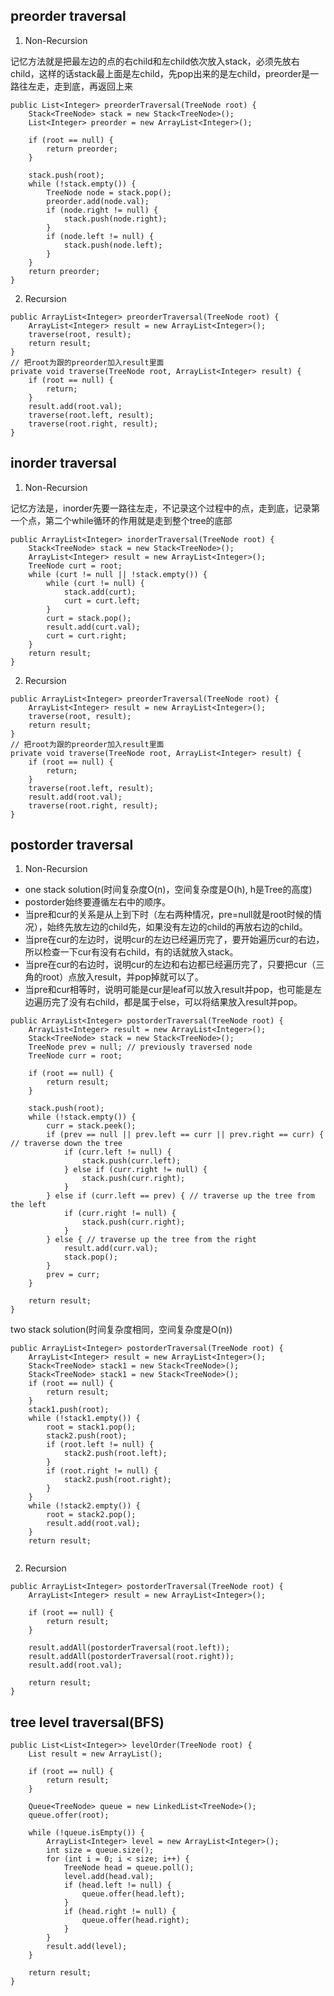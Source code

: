 preorder traversal
---
1. Non-Recursion

记忆方法就是把最左边的点的右child和左child依次放入stack，必须先放右child，这样的话stack最上面是左child，先pop出来的是左child，preorder是一路往左走，走到底，再返回上来
```
public List<Integer> preorderTraversal(TreeNode root) {
    Stack<TreeNode> stack = new Stack<TreeNode>();
    List<Integer> preorder = new ArrayList<Integer>();

    if (root == null) {
        return preorder;
    }

    stack.push(root);
    while (!stack.empty()) {
        TreeNode node = stack.pop();
        preorder.add(node.val);
        if (node.right != null) {
            stack.push(node.right);
        }
        if (node.left != null) {
            stack.push(node.left);
        }
    }
    return preorder;
}
```
2. Recursion
```
public ArrayList<Integer> preorderTraversal(TreeNode root) {
    ArrayList<Integer> result = new ArrayList<Integer>();
    traverse(root, result);
    return result;
}
// 把root为跟的preorder加入result里面
private void traverse(TreeNode root, ArrayList<Integer> result) {
    if (root == null) {
        return;
    }
    result.add(root.val);
    traverse(root.left, result);
    traverse(root.right, result);
}
```

inorder traversal
----
1. Non-Recursion

记忆方法是，inorder先要一路往左走，不记录这个过程中的点，走到底，记录第一个点，第二个while循环的作用就是走到整个tree的底部
```
public ArrayList<Integer> inorderTraversal(TreeNode root) {
    Stack<TreeNode> stack = new Stack<TreeNode>();
    ArrayList<Integer> result = new ArrayList<Integer>();
    TreeNode curt = root;
    while (curt != null || !stack.empty()) {
        while (curt != null) {
            stack.add(curt);
            curt = curt.left;
        }
        curt = stack.pop();
        result.add(curt.val);
        curt = curt.right;
    }
    return result;
}
```
2. Recursion
```
public ArrayList<Integer> preorderTraversal(TreeNode root) {
    ArrayList<Integer> result = new ArrayList<Integer>();
    traverse(root, result);
    return result;
}
// 把root为跟的preorder加入result里面
private void traverse(TreeNode root, ArrayList<Integer> result) {
    if (root == null) {
        return;
    }
    traverse(root.left, result);
    result.add(root.val);
    traverse(root.right, result);
}

```

postorder traversal
----
1. Non-Recursion
* one stack solution(时间复杂度O(n)，空间复杂度是O(h), h是Tree的高度)
* postorder始终要遵循左右中的顺序。
* 当pre和cur的关系是从上到下时（左右两种情况，pre=null就是root时候的情况），始终先放左边的child先，如果没有左边的child的再放右边的child。
* 当pre在cur的左边时，说明cur的左边已经遍历完了，要开始遍历cur的右边，所以检查一下cur有没有右child，有的话就放入stack。
* 当pre在cur的右边时，说明cur的左边和右边都已经遍历完了，只要把cur（三角的root）点放入result，并pop掉就可以了。
* 当pre和cur相等时，说明可能是cur是leaf可以放入result并pop，也可能是左边遍历完了没有右child，都是属于else，可以将结果放入result并pop。
```
public ArrayList<Integer> postorderTraversal(TreeNode root) {
    ArrayList<Integer> result = new ArrayList<Integer>();
    Stack<TreeNode> stack = new Stack<TreeNode>();
    TreeNode prev = null; // previously traversed node
    TreeNode curr = root;

    if (root == null) {
        return result;
    }

    stack.push(root);
    while (!stack.empty()) {
        curr = stack.peek();
        if (prev == null || prev.left == curr || prev.right == curr) { // traverse down the tree
            if (curr.left != null) {
                stack.push(curr.left);
            } else if (curr.right != null) {
                stack.push(curr.right);
            }
        } else if (curr.left == prev) { // traverse up the tree from the left
            if (curr.right != null) {
                stack.push(curr.right);
            }
        } else { // traverse up the tree from the right
            result.add(curr.val);
            stack.pop();
        }
        prev = curr;
    }

    return result;
}
```
two stack solution(时间复杂度相同，空间复杂度是O(n))
```
public ArrayList<Integer> postorderTraversal(TreeNode root) {
    ArrayList<Integer> result = new ArrayList<Integer>();
    Stack<TreeNode> stack1 = new Stack<TreeNode>();
    Stack<TreeNode> stack1 = new Stack<TreeNode>();
    if (root == null) {
        return result;
    }
    stack1.push(root);
    while (!stack1.empty()) {
        root = stack1.pop();
        stack2.push(root);
        if (root.left != null) {
            stack2.push(root.left);
        }
        if (root.right != null) {
            stack2.push(root.right);
        }
    }
    while (!stack2.empty()) {
        root = stack2.pop();
        result.add(root.val);
    }
    return result;
    
```
2. Recursion
```
public ArrayList<Integer> postorderTraversal(TreeNode root) {
    ArrayList<Integer> result = new ArrayList<Integer>();

    if (root == null) {
        return result;
    }

    result.addAll(postorderTraversal(root.left));
    result.addAll(postorderTraversal(root.right));
    result.add(root.val);

    return result;   
}
```

tree level traversal(BFS)
----
```
public List<List<Integer>> levelOrder(TreeNode root) {
    List result = new ArrayList();

    if (root == null) {
        return result;
    }

    Queue<TreeNode> queue = new LinkedList<TreeNode>();
    queue.offer(root);

    while (!queue.isEmpty()) {
        ArrayList<Integer> level = new ArrayList<Integer>();
        int size = queue.size();
        for (int i = 0; i < size; i++) {
            TreeNode head = queue.poll();
            level.add(head.val);
            if (head.left != null) {
                queue.offer(head.left);
            }
            if (head.right != null) {
                queue.offer(head.right);
            }
        }
        result.add(level);
    }

    return result;
}

```
